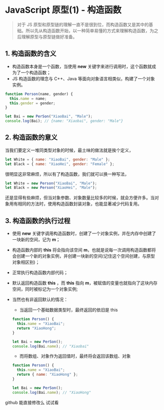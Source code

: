 # JavaScript 原型\(1\) - 构造函数

> 对于 JS 原型和原型链的理解一直不是很到位，而构造函数又是其中的基础。所以先从构造函数开始，以一种简单易懂的方式来理解构造函数，为之后理解原型与原型链做好准备。

## 1. 构造函数的含义

* 构造函数本身是一个函数，当使用 **new** 关键字来进行调用时，这个函数就成为了一个构造函数；
* JS 构造函数的理念与 C++、Java 等面向对象语言相类似，构建了一个对象实例。

```javascript
function Person(name, gender) {
  this.name = name;
  this.gender = gender;
}

let Bai = new PerSon("XiaoBai", "Male");
console.log(Bai); // {name: "Xiaobai", gender: "Male"}
```

## 2. 构造函数的意义

当我们要定义一堆同类型对象的时候，最土味的做法就是挨个定义，

```javascript
let White = { name: "XiaoBai", gender: "Male" };
let Black = { name: "XiaoHei", gender: "Female" };
```

很明显这非常麻烦，所以有了构造函数，我们就可以换一种写法，

```javascript
let White = new Person("XiaoBai", "Male");
let Black = new Person("XiaoHei", "Male");
```

还是显得有些麻烦，但当对象参数、对象数量比较多的时候，就会方便许多。当对象用有相同的方法时，使用构造函数封装对象，也能显著减少代码复用。

## 3. 构造函数的执行过程

* 使用 **new** 关键字调用构造函数时，创建了一个对象实例，并在内存中创建了一块新的空间，记为 **m**；
* 构造函数内部的 **this** 将会指向该空间 **m**，也就是说每一次调用构造函数都将会创建一个新的对象实例，并创建一块新的空间\(记住这个空间创建，与原型对象相区别\)；
* 正常执行构造函数内部代码；
* 默认返回构造函数 **this** ，而 **this** 指向 **m**，被赋值的变量也就指向了这块内存空间，同时被标记为一个对象实例;
* 当然也有非返回默认的情况：

  * 当返回一个基础数据类型时，最终返回的依旧是 this

  ```javascript
  function Person() {
    this.name = "XiaoBai";
    return "XiaoHong";
  }

  let Bai = new PerSon();
  console.log(Bai.name); // "Xiaobai"
  ```

  * 而将数组、对象作为返回值时，最终将会返回该数组、对象

  ```javascript
  function Person() {
    this.name = "XiaoBai";
    return { name: "XiaoHong" };
  }

  let Bai = new PerSon();
  console.log(Bai.name); // "XiaoHong"
  ```

github 能直接修改么 试试看


